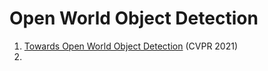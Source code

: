 # Open World Object Detection
1. [Towards Open World Object Detection](https://arxiv.org/abs/2103.02603) (CVPR 2021)
2. 
